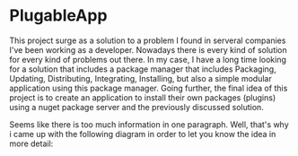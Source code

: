 # PlugableApp

This project surge as a solution to a problem I found in serveral companies I've been working as a developer. Nowadays there is every kind of solution for every kind of problems out there. In my case, I have a long time looking for a solution that includes a package manager that includes Packaging, Updating, Distributing, Integrating, Installing, but also a simple modular application using this package manager. Going further, the final idea of this project is to create an application to install their own packages (plugins) using a nuget package server and the previously discussed solution.

Seems like there is too much information in one paragraph. Well, that's why i came up with the following diagram in order to let you know the idea in more detail:

